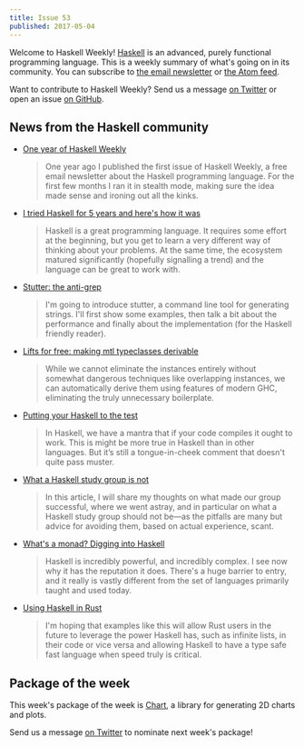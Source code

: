 ```yaml
---
title: Issue 53
published: 2017-05-04
---
```


Welcome to Haskell Weekly!
[Haskell](https://haskell-lang.org) is an advanced, purely functional programming language.
This is a weekly summary of what's going on in its community.
You can subscribe to [the email newsletter](https://news.us10.list-manage.com/subscribe?u=49a6a2e17b12be2c5c4dcb232&id=ffbbbbd930)
or [the Atom feed](/haskell-weekly.atom).

Want to contribute to Haskell Weekly?
Send us a message [on Twitter](https://twitter.com/haskellweekly)
or open an issue [on GitHub](https://github.com/haskellweekly/haskellweekly.github.io).

## News from the Haskell community

-   [One year of Haskell Weekly](http://taylor.fausak.me/2017/05/04/one-year-of-haskell-weekly/)

    > One year ago I published the first issue of Haskell Weekly, a free email newsletter about the Haskell programming language. For the first few months I ran it in stealth mode, making sure the idea made sense and ironing out all the kinks.

-   [I tried Haskell for 5 years and here's how it was](https://metarabbit.wordpress.com/2017/05/02/i-tried-haskell-for-5-years-and-heres-how-it-was/)

    > Haskell is a great programming language. It requires some effort at the beginning, but you get to learn a very different way of thinking about your problems. At the same time, the ecosystem matured significantly (hopefully signalling a trend) and the language can be great to work with.

-   [Stutter: the anti-grep](http://www.nmattia.com/posts/2017-05-01-release-stutter.html)

    > I'm going to introduce stutter, a command line tool for generating strings. I'll first show some examples, then talk a bit about the performance and finally about the implementation (for the Haskell friendly reader).

-   [Lifts for free: making mtl typeclasses derivable](https://lexi-lambda.github.io/blog/2017/04/28/lifts-for-free-making-mtl-typeclasses-derivable/)

    > While we cannot eliminate the instances entirely without somewhat dangerous techniques like overlapping instances, we can automatically derive them using features of modern GHC, eliminating the truly unnecessary boilerplate.

-   [Putting your Haskell to the test](https://mmhaskell.com/blog/2017/4/10/putting-your-haskell-to-the-test)

    > In Haskell, we have a mantra that if your code compiles it ought to work. This is might be more true in Haskell than in other languages. But it’s still a tongue-in-cheek comment that doesn't quite pass muster.

-   [What a Haskell study group is not](http://bitemyapp.com//posts/2017-05-03-what-a-haskell-study-group-is-not.html)

    > In this article, I will share my thoughts on what made our group successful, where we went astray, and in particular on what a Haskell study group should not be—as the pitfalls are many but advice for avoiding them, based on actual experience, scant.

-   [What's a monad? Digging into Haskell](https://blog.scottnonnenberg.com/what-s-a-monad-digging-into-haskell/)

    > Haskell is incredibly powerful, and incredibly complex. I see now why it has the reputation it does. There's a huge barrier to entry, and it really is vastly different from the set of languages primarily taught and used today.

-   [Using Haskell in Rust](https://mgattozzi.com/rust-haskell)

    > I'm hoping that examples like this will allow Rust users in the future to leverage the power Haskell has, such as infinite lists, in their code or vice versa and allowing Haskell to have a type safe fast language when speed truly is critical.

## Package of the week

This week's package of the week is [Chart](https://hackage.haskell.org/package/Chart),
a library for generating 2D charts and plots.

Send us a message [on Twitter](https://twitter.com/haskellweekly) to nominate next week's package!
